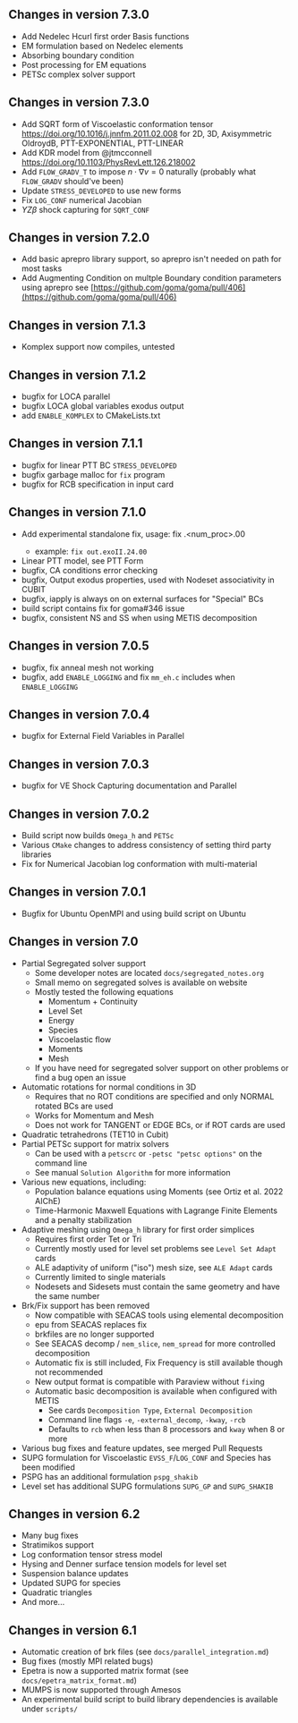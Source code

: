 ## Changes in version 7.3.0

- Add Nedelec Hcurl first order Basis functions
- EM formulation based on Nedelec elements
- Absorbing boundary condition
- Post processing for EM equations
- PETSc complex solver support

## Changes in version 7.3.0

- Add SQRT form of Viscoelastic conformation tensor https://doi.org/10.1016/j.jnnfm.2011.02.008 for 2D, 3D, Axisymmetric OldroydB, PTT-EXPONENTIAL, PTT-LINEAR
- Add KDR model from @jtmcconnell https://doi.org/10.1103/PhysRevLett.126.218002
- Add `FLOW_GRADV_T` to impose $n\cdot\nabla v=0$ naturally (probably what `FLOW_GRADV` should've been)
- Update `STRESS_DEVELOPED` to use new forms
- Fix `LOG_CONF` numerical Jacobian
- $YZ\beta$ shock capturing for `SQRT_CONF`


## Changes in version 7.2.0

- Add basic aprepro library support, so aprepro isn't needed on path for most tasks
- Add Augmenting Condition on multple Boundary condition parameters using aprepro
  see [https://github.com/goma/goma/pull/406](https://github.com/goma/goma/pull/406)

## Changes in version 7.1.3

- Komplex support now compiles, untested

## Changes in version 7.1.2

- bugfix for LOCA parallel
- bugfix LOCA global variables exodus output
- add `ENABLE_KOMPLEX` to CMakeLists.txt

## Changes in version 7.1.1

- bugfix for linear PTT BC `STRESS_DEVELOPED`
- bugfix garbage malloc for `fix` program
- bugfix for RCB specification in input card


## Changes in version 7.1.0

- Add experimental standalone fix, usage: fix <exodusfile>.<num_proc>.00
  - example: `fix out.exoII.24.00`
- Linear PTT model, see PTT Form
- bugfix, CA conditions error checking
- bugfix, Output exodus properties, used with Nodeset associativity in CUBIT
- bugfix, iapply is always on on external surfaces for "Special" BCs
- build script contains fix for goma#346 issue
- bugfix, consistent NS and SS when using METIS decomposition

## Changes in version 7.0.5

- bugfix, fix anneal mesh not working
- bugfix, add `ENABLE_LOGGING` and fix `mm_eh.c` includes when `ENABLE_LOGGING`

## Changes in version 7.0.4

- bugfix for External Field Variables in Parallel

## Changes in version 7.0.3

- bugfix for VE Shock Capturing documentation and Parallel

## Changes in version 7.0.2

- Build script now builds `Omega_h` and `PETSc`
- Various `CMake` changes to address consistency of setting third party libraries
- Fix for Numerical Jacobian log conformation with multi-material

## Changes in version 7.0.1

- Bugfix for Ubuntu OpenMPI and using build script on Ubuntu

## Changes in version 7.0

- Partial Segregated solver support
    - Some developer notes are located `docs/segregated_notes.org`
    - Small memo on segregated solves is available on website
    - Mostly tested the following equations
        - Momentum + Continuity
        - Level Set
        - Energy
        - Species
        - Viscoelastic flow
        - Moments
        - Mesh
    - If you have need for segregated solver support on other problems or find a bug
      open an issue
- Automatic rotations for normal conditions in 3D
    - Requires that no ROT conditions are specified and only NORMAL rotated BCs are used
    - Works for Momentum and Mesh
    - Does not work for TANGENT or EDGE BCs, or if ROT cards are used
- Quadratic tetrahedrons (TET10 in Cubit)
- Partial PETSc support for matrix solvers
    - Can be used with a `petscrc` or `-petsc "petsc options"` on the command line
    - See manual `Solution Algorithm` for more information
- Various new equations, including:
    - Population balance equations using Moments (see Ortiz et al. 2022 AIChE)
    - Time-Harmonic Maxwell Equations with Lagrange Finite Elements and a penalty stabilization
- Adaptive meshing using `Omega_h` library for first order simplices
    - Requires first order Tet or Tri
    - Currently mostly used for level set problems see `Level Set Adapt` cards
    - ALE adaptivity of uniform ("iso") mesh size, see `ALE Adapt` cards
    - Currently limited to single materials
    - Nodesets and Sidesets must contain the same geometry and have the same number
- Brk/Fix support has been removed
    - Now compatible with SEACAS tools using elemental decomposition
    - epu from SEACAS replaces fix
    - brkfiles are no longer supported
    - See SEACAS decomp / `nem_slice`, `nem_spread` for more controlled decomposition
    - Automatic fix is still included, Fix Frequency is still available though not recommended
    - New output format is compatible with Paraview without `fix`ing
    - Automatic basic decomposition is available when configured with METIS
        - See cards `Decomposition Type`, `External Decomposition`
        - Command line flags `-e`, `-external_decomp`, `-kway`, `-rcb`
        - Defaults to `rcb` when less than 8 processors and `kway` when 8 or more
- Various bug fixes and feature updates, see merged Pull Requests
- SUPG formulation for Viscoelastic `EVSS_F`/`LOG_CONF` and Species has been modified
- PSPG has an additional formulation `pspg_shakib`
- Level set has additional SUPG formulations `SUPG_GP` and `SUPG_SHAKIB`

## Changes in version 6.2

- Many bug fixes
- Stratimikos support
- Log conformation tensor stress model
- Hysing and Denner surface tension models for level set
- Suspension balance updates
- Updated SUPG for species
- Quadratic triangles
- And more...

## Changes in version 6.1

- Automatic creation of brk files (see `docs/parallel_integration.md`)
- Bug fixes (mostly MPI related bugs)
- Epetra is now a supported matrix format (see `docs/epetra_matrix_format.md`)
- MUMPS is now supported through Amesos
- An experimental build script to build library dependencies is available under `scripts/`
